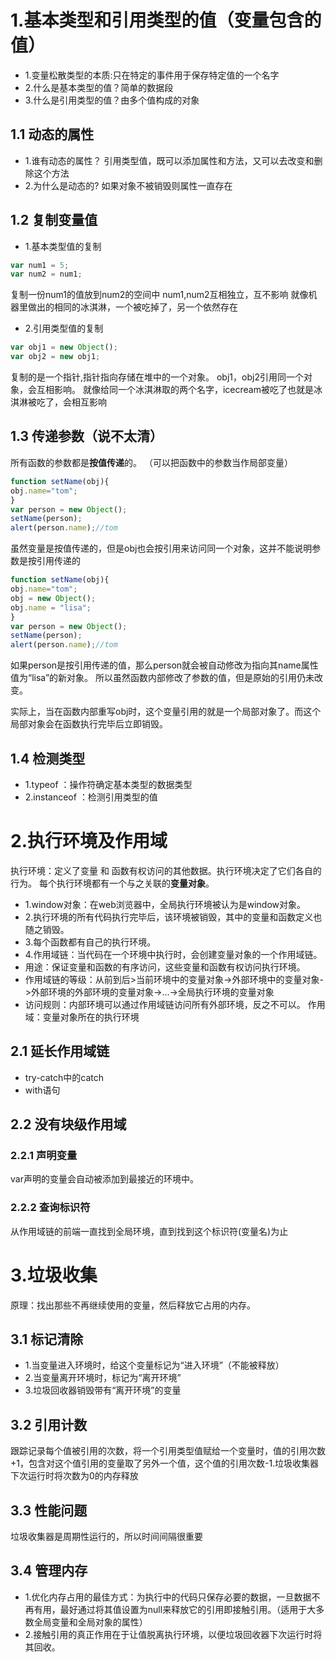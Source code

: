 # 1.基本类型和引用类型的值（变量包含的值）

+ 1.变量松散类型的本质:只在特定的事件用于保存特定值的一个名字
+ 2.什么是基本类型的值？简单的数据段
+ 3.什么是引用类型的值？由多个值构成的对象

## 1.1 动态的属性
+ 1.谁有动态的属性？
引用类型值，既可以添加属性和方法，又可以去改变和删除这个方法
+ 2.为什么是动态的?
如果对象不被销毁则属性一直存在

## 1.2 复制变量值
+ 1.基本类型值的复制
```javascript
var num1 = 5;
var num2 = num1;
```
复制一份num1的值放到num2的空间中
num1,num2互相独立，互不影响
就像机器里做出的相同的冰淇淋，一个被吃掉了，另一个依然存在
+ 2.引用类型值的复制
```javascript
var obj1 = new Object();
var obj2 = new obj1;
```
复制的是一个指针,指针指向存储在堆中的一个对象。
obj1，obj2引用同一个对象，会互相影响。
就像给同一个冰淇淋取的两个名字，icecream被吃了也就是冰淇淋被吃了，会相互影响

## 1.3 传递参数（说不太清）
所有函数的参数都是**按值传递**的。
（可以把函数中的参数当作局部变量）
```javascript
function setName(obj){
obj.name="tom";
}
var person = new Object();
setName(person);
alert(person.name);//tom
```
虽然变量是按值传递的，但是obj也会按引用来访问同一个对象，这并不能说明参数是按引用传递的
```javascript
function setName(obj){
obj.name="tom";
obj = new Object();
obj.name = "lisa";
}
var person = new Object();
setName(person);
alert(person.name);//tom
```
如果person是按引用传递的值，那么person就会被自动修改为指向其name属性值为“lisa”的新对象。
所以虽然函数内部修改了参数的值，但是原始的引用仍未改变。

实际上，当在函数内部重写obj时，这个变量引用的就是一个局部对象了。而这个局部对象会在函数执行完毕后立即销毁。
## 1.4 检测类型
+ 1.typeof ：操作符确定基本类型的数据类型
+ 2.instanceof ：检测引用类型的值
# 2.执行环境及作用域
执行环境：定义了变量 和 函数有权访问的其他数据。执行环境决定了它们各自的行为。
每个执行环境都有一个与之关联的**变量对象**。
+ 1.window对象：在web浏览器中，全局执行环境被认为是window对象。
+ 2.执行环境的所有代码执行完毕后，该环境被销毁，其中的变量和函数定义也随之销毁。
+ 3.每个函数都有自己的执行环境。
+ 4.作用域链：当代码在一个环境中执行时，会创建变量对象的一个作用域链。
+ 用途：保证变量和函数的有序访问，这些变量和函数有权访问执行环境。
+ 作用域链的等级：从前到后>当前环境中的变量对象->外部环境中的变量对象->外部环境的外部环境的变量对象->...->全局执行环境的变量对象
+ 访问规则：内部环境可以通过作用域链访问所有外部环境，反之不可以。
作用域：变量对象所在的执行环境
## 2.1 延长作用域链
+ try-catch中的catch
+ with语句
## 2.2 没有块级作用域

### 2.2.1 声明变量

var声明的变量会自动被添加到最接近的环境中。

### 2.2.2 查询标识符

从作用域链的前端一直找到全局环境，直到找到这个标识符(变量名)为止

# 3.垃圾收集

原理：找出那些不再继续使用的变量，然后释放它占用的内存。

## 3.1 标记清除

+ 1.当变量进入环境时，给这个变量标记为“进入环境”（不能被释放）
+ 2.当变量离开环境时，标记为“离开环境”
+ 3.垃圾回收器销毁带有“离开环境”的变量

## 3.2 引用计数

跟踪记录每个值被引用的次数，将一个引用类型值赋给一个变量时，值的引用次数+1，包含对这个值引用的变量取了另外一个值，这个值的引用次数-1.垃圾收集器下次运行时将次数为0的内存释放

## 3.3 性能问题

垃圾收集器是周期性运行的，所以时间间隔很重要

## 3.4 管理内存

+ 1.优化内存占用的最佳方式：为执行中的代码只保存必要的数据，一旦数据不再有用，最好通过将其值设置为null来释放它的引用即接触引用。（适用于大多数全局变量和全局对象的属性）
+ 2.接触引用的真正作用在于让值脱离执行环境，以便垃圾回收器下次运行时将其回收。

